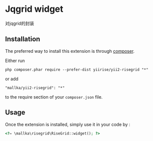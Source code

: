 Jqgrid widget
=============
对jqgrid的封装

Installation
------------

The preferred way to install this extension is through [composer](http://getcomposer.org/download/).

Either run

```
php composer.phar require --prefer-dist yiirise/yii2-risegrid "*"
```

or add

```
"mallka/yii2-risegrid": "*"
```

to the require section of your `composer.json` file.


Usage
-----

Once the extension is installed, simply use it in your code by  :

```php
<?= \mallka\risegrid\RiseGrid::widget(); ?>
```
